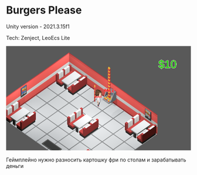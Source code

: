 # Burgers Please

Unity version - 2021.3.15f1


Tech: Zenject, LeoEcs Lite

![img_1.png](Demo/img_1.png)

Геймплейно нужно разносить картошку фри по столам и зарабатывать деньги